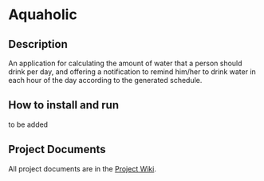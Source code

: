 # Aquaholic

## Description

An application for calculating the amount of water that a person should drink per day, 
and offering a notification to remind him/her to drink water in each hour of the day
according to the generated schedule.

## How to install and run

to be added

## Project Documents

All project documents are in the [Project Wiki](../../wiki/Home).